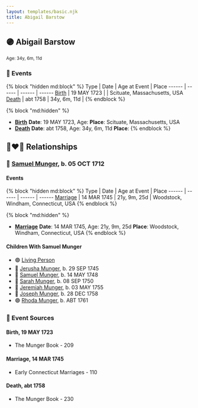 ```yaml
---
layout: templates/basic.njk
title: Abigail Barstow
---
```

## 🟣 Abigail Barstow
<small>Age: 34y, 6m, 11d</small>


### 📆 Events

{% block "hidden md:block" %}
Type | Date | Age at Event | Place
------ | ------ | ------ | ------
[Birth](#event-event-3) | 19 MAY 1723 |  | Scituate, Massachusetts, USA
[Death](#event-event-4) | abt 1758 | 34y, 6m, 11d |
{% endblock %}

{% block "md:hidden" %}
- **[Birth](#event-event-3)**
**Date**: 19 MAY 1723, Age:
**Place**: Scituate, Massachusetts, USA
- **[Death](#event-event-4)**
**Date**: abt 1758, Age: 34y, 6m, 11d
**Place**:
{% endblock %}

## 👩‍❤️‍👨 Relationships

### 🔵 [Samuel Munger](/people/1/17676382), b. 05 OCT 1712

#### Events

{% block "hidden md:block" %}
Type | Date | Age at Event | Place
------ | ------ | ------ | ------
[Marriage](#event-family-0-event-0) | 14 MAR 1745 | 21y, 9m, 25d | Woodstock, Windham, Connecticut, USA
{% endblock %}

{% block "md:hidden" %}
- **[Marriage](#event-family-0-event-0)**
**Date**: 14 MAR 1745, Age: 21y, 9m, 25d
**Place**: Woodstock, Windham, Connecticut, USA
{% endblock %}

#### Children With Samuel Munger
* 🟣 [Living Person](/people/2/2239106)
* 🔵 [Jerusha Munger](/people/8/85922584), b. 29 SEP 1745
* 🔵 [Samuel Munger](/people/1/17819572), b. 14 MAY 1748
* 🔵 [Sarah Munger](/people/8/85764310), b. 08 SEP 1750
* 🔵 [Jeremiah Munger](/people/1/19410568), b. 03 MAY 1755
* 🔵 [Joseph Munger](/people/4/48832802), b. 28 DEC 1758
* 🟣 [Rhoda Munger](/people/2/23648419), b. ABT 1761
### 📰 Event Sources

#### <a id="event-event-3"></a> Birth, 19 MAY 1723
* The Munger Book  - 209

#### <a id="event-family-0-event-0"></a> Marriage, 14 MAR 1745
* Early Connecticut Marriages  - 110
#### <a id="event-event-4"></a> Death, abt 1758
* The Munger Book  - 230
